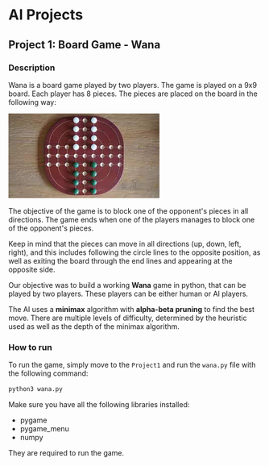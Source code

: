 # AI Projects

## Project 1: Board Game - Wana

### Description

Wana is a board game played by two players. The game is played on a 9x9 board. Each player has 8 pieces.
The pieces are placed on the board in the following way:

![Wana Board](/doc/wana_board.jpeg)

The objective of the game is to block one of the opponent's pieces in all directions. The game ends when one of the players manages to block one of the opponent's pieces.

Keep in mind that the pieces can move in all directions (up, down, left, right), and this includes following the circle lines to the opposite position, as well as exiting the board through the end lines and appearing at the opposite side.

Our objective was to build a working **Wana** game in python, that can be played by two players. These players can be either human or AI players.

The AI uses a **minimax** algorithm with **alpha-beta pruning** to find the best move. There are multiple levels of difficulty, determined by the heuristic used as well as the depth of the minimax algorithm.

### How to run

To run the game, simply move to the `Project1` and run the `wana.py` file with the following command:

```bash
python3 wana.py 
```

Make sure you have all the following libraries installed:
- pygame
- pygame_menu
- numpy

They are required to run the game.


